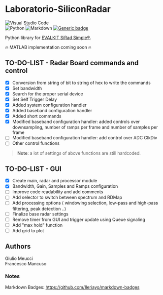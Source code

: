 # Laboratorio-SiliconRadar
![Visual Studio Code](https://img.shields.io/badge/Visual%20Studio%20Code-0078d7.svg?style=for-the-badge&logo=visual-studio-code&logoColor=white) \
![Python](https://img.shields.io/badge/python-3670A0?style=for-the-badge&logo=python&logoColor=ffdd54) ![Markdown](https://img.shields.io/badge/markdown-%23000000.svg?style=for-the-badge&logo=markdown&logoColor=white) [![Generic badge](https://img.shields.io/badge/siRad%20Simple%20firmware-1.4.4-green.svg)](https://siliconradar.com/wp/)


Python library for [EVALKIT SiRad Simple®](https://siliconradar.com/evalkits/).

:fire: MATLAB implementation coming soon :fire:

## TO-DO-LIST - Radar Board commands and control
 - [x] Conversion from string of bit to string of hex to write the commands
 - [x] Set bandwidth
 - [x] Search for the proper serial device
 - [x] Set Self Trigger Delay
 - [x] Added system configuration handler
 - [x] Added baseband configuration handler
 - [x] Added short commands
 - [x] Modified baseband configuration handler: added controls over downsampling, number of ramps per frame and number of samples per frame
 - [ ] Modified baseband configuration handler: add control over ADC ClkDiv
 - [ ] Other control functions

> **Note**: a lot of settings of above functions are still hardcoded.

## TO-DO-LIST - GUI
 - [x] Create main, radar and processor module
 - [x] Bandwidth, Gain, Samples and Ramps configuration 
 - [ ] Improve code readability and add comments
 - [ ] Add selector to switch between spectrum and RDMap
 - [ ] Add processing options ( windowing selection, low-pass and high-pass filtering, peak detection ..)
 - [ ] Finalize base radar settings
 - [ ] Remove timer from GUI and trigger update using Queue signaling
 - [ ] Add "max hold" function 
 - [ ] Add grid to plot

## Authors
Giulio Meucci \
Francesco Mancuso

### Notes
Markdown Badges: https://github.com/Ileriayo/markdown-badges
